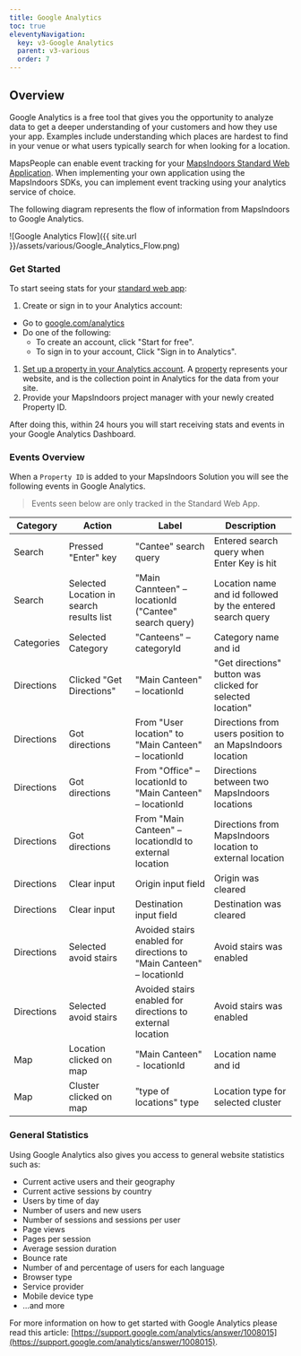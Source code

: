 ```yaml
---
title: Google Analytics
toc: true
eleventyNavigation:
  key: v3-Google Analytics
  parent: v3-various
  order: 7
---
```


## Overview

Google Analytics is a free tool that gives you the opportunity to analyze data to get a deeper understanding of your customers and how they use your app. Examples include understanding which places are hardest to find in your venue or what users typically search for when looking for a location.

MapsPeople can enable event tracking for your [MapsIndoors Standard Web Application](https://clients.mapsindoors.com/demo). When implementing your own application using the MapsIndoors SDKs, you can implement event tracking using your analytics service of choice.

The following diagram represents the flow of information from MapsIndoors to Google Analytics.

![Google Analytics Flow]({{ site.url }}/assets/various/Google_Analytics_Flow.png)

### Get Started

To start seeing stats for your [standard web app](https://clients.mapsindoors.com/):

1. Create or sign in to your Analytics account:

* Go to [google.com/analytics](https://marketingplatform.google.com/about/analytics/)
* Do one of the following:
  * To create an account, click "Start for free".
  * To sign in to your account, Click "Sign in to Analytics".

1. [Set up a property in your Analytics account](https://support.google.com/analytics/answer/1042508). A [property](https://support.google.com/analytics/answer/2649554?hl=en&ref_topic=1009620) represents your website, and is the collection point in Analytics for the data from your site.
1. Provide your MapsIndoors project manager with your newly created Property ID.

After doing this, within 24 hours you will start receiving stats and events in your Google Analytics Dashboard.

### Events Overview

When a `Property ID` is added to your MapsIndoors Solution you will see the following events in Google Analytics.

> Events seen below are only tracked in the Standard Web App.

| Category   | Action                                   | Label                                                                | Description                                                |
| ---------- | ---------------------------------------- | -------------------------------------------------------------------- | ---------------------------------------------------------- |
| Search     | Pressed "Enter" key                      | "Cantee" search query                                                | Entered search query when Enter Key is hit                 |
| Search     | Selected Location in search results list | "Main Cannteen" – locationId ("Cantee" search query)                 | Location name and id followed by the entered search query  |
| Categories | Selected Category                        | "Canteens" – categoryId                                              | Category name and id                                       |
| Directions | Clicked "Get Directions"                 | "Main Canteen" – locationId                                          | "Get directions" button was clicked for selected location" |
| Directions | Got directions                           | From "User location" to "Main Canteen" – locationId                  | Directions from users position to an MapsIndoors location  |
| Directions | Got directions                           | From "Office" – locationId to "Main Canteen" – locationId            | Directions between two MapsIndoors locations               |
| Directions | Got directions                           | From "Main Canteen" – locationdId to external location               | Directions from MapsIndoors location to external location  |
| Directions | Clear input                              | Origin input field                                                   | Origin was cleared                                         |
| Directions | Clear input                              | Destination input field                                              | Destination was cleared                                    |
| Directions | Selected avoid stairs                    | Avoided stairs enabled for directions to "Main Canteen" – locationId | Avoid stairs was enabled                                   |
| Directions | Selected avoid stairs                    | Avoided stairs enabled for directions to external location           | Avoid stairs was enabled                                   |
| Map        | Location clicked on map                  | "Main Canteen" - locationId                                          | Location name and id                                       |
| Map        | Cluster clicked on map                   | "type of locations" type                                             | Location type for selected cluster                         |

### General Statistics

Using Google Analytics also gives you access to general website statistics such as:

* Current active users and their geography
* Current active sessions by country
* Users by time of day
* Number of users and new users
* Number of sessions and sessions per user
* Page views
* Pages per session
* Average session duration
* Bounce rate
* Number of and percentage of users for each language
* Browser type
* Service provider
* Mobile device type
* ...and more

For more information on how to get started with Google Analytics please read this article: [https://support.google.com/analytics/answer/1008015](https://support.google.com/analytics/answer/1008015).

